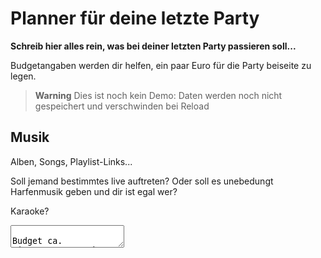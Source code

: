 # Planner für deine letzte Party

**Schreib hier alles rein, was bei deiner letzten Party passieren soll...**

Budgetangaben werden dir helfen, ein paar Euro für die Party beiseite zu legen.


> **Warning**
> Dies ist noch kein Demo: Daten werden noch nicht gespeichert und verschwinden bei Reload

## Musik

Alben, Songs, Playlist-Links...

Soll jemand bestimmtes live auftreten? Oder soll es unebedungt Harfenmusik geben und dir ist egal wer?

Karaoke?

<textarea />

Budget ca.
<input type="number">

## Nahrung und Getränke

Dein Traumbuffet. Besteht es nur aus Frühlingsrollen? Oder lieber Lammcarets?

Soll jemand live Burger braten? Deine Schwester ihren berühmten Kartoffelsalat mitbringen?

Gibt's ne richtige Bar? Oder warmes Hansa aus kleinen Dosen?

<textarea>

Budget ca.
<input type="number">

## Location

Die Hütte am Waldrand von früher? Stammkneipe? Schiff?

<textarea />

Budget ca.
<input type="number">

## Prompts für die Gäste

Soll jeder das Lieblingsfoto mit dir mitbringen? Einen Vierzeiler schreiben? 10 Euro an ein Kinderhospiz spenden? 

<textarea />

## Weiteres

<textarea />

Budget ca.
<input type="number">

---

## Partner in Crime

Wer bekommt zu Zugang diesem Planner und sorgt dafür, dass alles so passiert wie du es dir gewünscht hast?

> **Warning**
> Sprich unbedingt mit der Person, bevor du ihre Emailadresse hier einträgst

<input type="email">

<button>Save</button> (Funktioniert noch nicht!)

